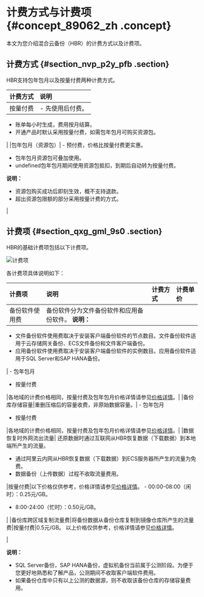 # 计费方式与计费项 {#concept_89062_zh .concept}

本文为您介绍混合云备份（HBR）的计费方式以及计费项。

## 计费方式 {#section_nvp_p2y_pfb .section}

HBR支持包年包月以及按量付费两种计费方式。

|计费方式|说明|
|:---|:-|
|按量付费| -   先使用后付费。
-   账单每小时生成，费用按月结算。
-   开通产品时默认采用按量付费，如需包年包月可购买资源包。

 |
|包年包月（资源包）| -   预付费，价格比按量付费更实惠。
-   包年包月资源包可叠加使用。
-   undefined包年包月期间使用资源包抵扣，到期后自动转为按量付费。

 **说明：** 

-   资源包购买成功后即刻生效，概不支持退款。
-   超出资源包限额的部分采用按量计费的方式。

 |

## 计费项 {#section_qxg_gml_9s0 .section}

HBR的基础计费项包括以下计费项。

![计费项](http://static-aliyun-doc.oss-cn-hangzhou.aliyuncs.com/assets/img/40334/156472436254065_zh-CN.jpg)

各计费项具体说明如下：

|计费项|说明|计费方式|计费单价|
|:--|:-|:---|:---|
|备份软件使用费|备份软件分为文件备份软件和应用备份软件。 **说明：** 

-   文件备份软件使用费取决于安装客户端备份软件的节点数目。文件备份软件适用于云存储网关备份、ECS文件备份和文件客户端备份。
-   应用备份软件使用费取决于安装客户端备份软件的实例数目。应用备份软件适用于SQL Server和SAP HANA备份。

 | -   包年包月
-   按量付费

 |各地域的计费价格相同，按量付费及包年包月价格详情请参见[价格详情](https://www.aliyun.com/price/detail/hbr)。|
|备份库存储容量|重删压缩后的容量收费，非原始数据容量。| -   包年包月
-   按量付费

 |各地域的计费价格相同，按量付费及包年包月价格详情请参见[价格详情](https://www.aliyun.com/price/detail/hbr)。|
|数据恢复时外网流出流量| 还原数据时通过互联网从HBR恢复数据（下载数据）到本地端所产生的流量。

 -   通过阿里云内网从HBR恢复数据（下载数据）到ECS服务器所产生的流量为免费。
-   数据备份（上传数据）过程不收取流量费用。

 |按量付费|以下价格仅供参考，价格详情请参见[价格详情](https://www.aliyun.com/price/detail/hbr)。 -   00:00-08:00（闲时）：0.25元/GB。
-   8:00-24:00（忙时）：0.50元/GB。

 |
|备份库跨区域复制流量费|将备份数据从备份仓库复制到镜像仓库所产生的流量费|按量付费|0.5元/GB。 以上价格仅供参考，价格详情请参见[价格详情](https://www.aliyun.com/price/detail/hbr)。

 |

**说明：** 

-   SQL Server备份，SAP HANA备份，虚拟机备份当前属于公测阶段。为便于您更好地熟悉和了解产品，公测期间不收取客户端软件费用。
-   如果备份仓库中只有以上公测的数据源，则不收取该备份仓库的存储容量费用。

